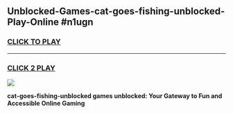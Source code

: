 
## Unblocked-Games-cat-goes-fishing-unblocked-Play-Online #n1ugn
<h3>
<a href="https://news.freeplayer.one?title=cat-goes-fishing-unblocked&ref=3">CLICK TO PLAY</a></h3>
<hr>

<h3>
<a href="https://news.freeplayer.one?title=cat-goes-fishing-unblocked&ref=3">CLICK 2 PLAY</a>
  
</h3>

<a href="https://news.freeplayer.one?title=cat-goes-fishing-unblocked&ref=3"><img src="https://clearcache.store/games.png"></a>


**cat-goes-fishing-unblocked games unblocked: Your Gateway to Fun and Accessible Online Gaming**
